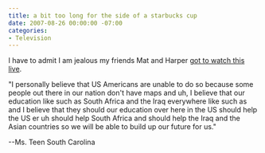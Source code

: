 ```yaml
---
title: a bit too long for the side of a starbucks cup
date: 2007-08-26 00:00:00 -07:00
categories:
- Television
---
```


<p>I have to admit I am jealous my friends Mat and Harper <a href="http://www.emptyage.com/mth/2007/08/on-vox-miss-tee.html">got to watch this live</a>.</p>

<p>"I personally believe that US Americans are unable to do so because some people out there in our nation don't have maps and uh, I believe that our education like such as South Africa and the Iraq everywhere like such as and I believe that they should our education over here in the US should help the US er uh should help South Africa and should help the Iraq and the Asian countries so we will be able to build up our future for us."</p>

<p>--Ms. Teen South Carolina</p>
